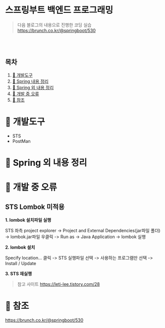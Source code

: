 <h1>스프링부트 백엔드 프로그래밍</h1>

> 다음 블로그의 내용으로 진행한 코딩 실습
https://brunch.co.kr/@springboot/530

<br><br>

## 목차
1. [🐾 개발도구](#-개발도구)
1. [🎁 Spring 내용 정리](https://github.com/junhIT/Study/blob/main/springboot_backend_programming/Spring.md)
1. [🎈 Spring 외 내용 정리](#-Spring-외-내용-정리)
1. [🤔 개발 중 오류](#-개발-중-오류)
1. [🤗 참조](#-참조)

# 🐾 개발도구
  - STS
  - PostMan

# 🎈 Spring 외 내용 정리


# 🤔 개발 중 오류
## STS Lombok 미적용
**1. lombok 설치파일 실행**

STS 좌측 project explorer -> Project and External Dependencies(jar파일 폴더)
-> lombok.jar파일 우클릭 -> Run as -> Java Application -> lombok 실행

**2. lombok 설치**

Specify location... 클릭 -> STS 실행파일 선택 -> 사용하는 프로그램만 선택 -> Install / Update

**3. STS 재실행**

>참고 사이트
>https://leti-lee.tistory.com/28




# 🤗 참조
https://brunch.co.kr/@springboot/530
